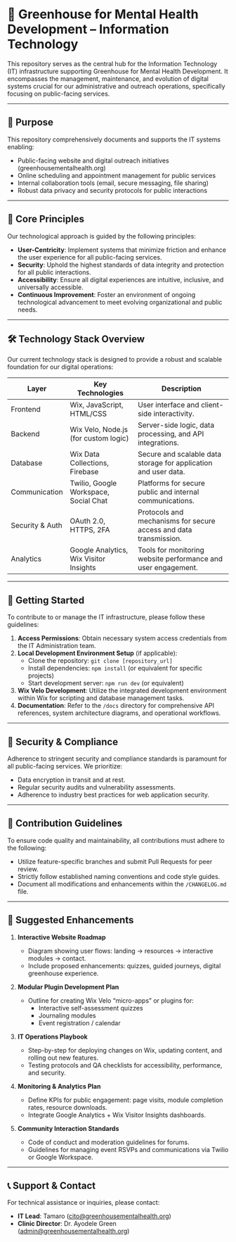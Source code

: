 # 🌿 Greenhouse for Mental Health Development – Information Technology

This repository serves as the central hub for the Information Technology (IT) infrastructure supporting Greenhouse for Mental Health Development. It encompasses the management, maintenance, and evolution of digital systems crucial for our administrative and outreach operations, specifically focusing on public-facing services.

---

## 📌 Purpose

This repository comprehensively documents and supports the IT systems enabling:
- Public-facing website and digital outreach initiatives (greenhousementalhealth.org)
- Online scheduling and appointment management for public services
- Internal collaboration tools (email, secure messaging, file sharing)
- Robust data privacy and security protocols for public interactions

---

## 🧠 Core Principles

Our technological approach is guided by the following principles:
- **User-Centricity**: Implement systems that minimize friction and enhance the user experience for all public-facing services.
- **Security**: Uphold the highest standards of data integrity and protection for all public interactions.
- **Accessibility**: Ensure all digital experiences are intuitive, inclusive, and universally accessible.
- **Continuous Improvement**: Foster an environment of ongoing technological advancement to meet evolving organizational and public needs.

---

## 🛠️ Technology Stack Overview

Our current technology stack is designed to provide a robust and scalable foundation for our digital operations:

| Layer              | Key Technologies                     | Description                                                              |
|--------------------|--------------------------------------|--------------------------------------------------------------------------|
| Frontend           | Wix, JavaScript, HTML/CSS            | User interface and client-side interactivity.                            |
| Backend            | Wix Velo, Node.js (for custom logic) | Server-side logic, data processing, and API integrations.                |
| Database           | Wix Data Collections, Firebase       | Secure and scalable data storage for application and user data.          |
| Communication      | Twilio, Google Workspace, Social Chat| Platforms for secure public and internal communications.                 |
| Security & Auth    | OAuth 2.0, HTTPS, 2FA                | Protocols and mechanisms for secure access and data transmission.        |
| Analytics          | Google Analytics, Wix Visitor Insights| Tools for monitoring website performance and user engagement.            |

---

## 🚀 Getting Started

To contribute to or manage the IT infrastructure, please follow these guidelines:

1.  **Access Permissions**: Obtain necessary system access credentials from the IT Administration team.
2.  **Local Development Environment Setup** (if applicable):
    *   Clone the repository: `git clone [repository_url]`
    *   Install dependencies: `npm install` (or equivalent for specific projects)
    *   Start development server: `npm run dev` (or equivalent)
3.  **Wix Velo Development**: Utilize the integrated development environment within Wix for scripting and database management tasks.
4.  **Documentation**: Refer to the `/docs` directory for comprehensive API references, system architecture diagrams, and operational workflows.

---

## 🔐 Security & Compliance

Adherence to stringent security and compliance standards is paramount for all public-facing services. We prioritize:
- Data encryption in transit and at rest.
- Regular security audits and vulnerability assessments.
- Adherence to industry best practices for web application security.

---

## 🧩 Contribution Guidelines

To ensure code quality and maintainability, all contributions must adhere to the following:

-   Utilize feature-specific branches and submit Pull Requests for peer review.
-   Strictly follow established naming conventions and code style guides.
-   Document all modifications and enhancements within the `/CHANGELOG.md` file.

---

## 🌟 Suggested Enhancements

1. **Interactive Website Roadmap**
   - Diagram showing user flows: landing → resources → interactive modules → contact.
   - Include proposed enhancements: quizzes, guided journeys, digital greenhouse experience.

2. **Modular Plugin Development Plan**
   - Outline for creating Wix Velo “micro-apps” or plugins for:
     - Interactive self-assessment quizzes
     - Journaling modules
     - Event registration / calendar

3. **IT Operations Playbook**
   - Step-by-step for deploying changes on Wix, updating content, and rolling out new features.
   - Testing protocols and QA checklists for accessibility, performance, and security.

4. **Monitoring & Analytics Plan**
   - Define KPIs for public engagement: page visits, module completion rates, resource downloads.
   - Integrate Google Analytics + Wix Visitor Insights dashboards.

5. **Community Interaction Standards**
   - Code of conduct and moderation guidelines for forums.
   - Guidelines for managing event RSVPs and communications via Twilio or Google Workspace.

---

## 📞 Support & Contact

For technical assistance or inquiries, please contact:

-   **IT Lead**: Tamaro (cito@greenhousementalhealth.org)
-   **Clinic Director**: Dr. Ayodele Green (admin@greenhousementalhealth.org)

